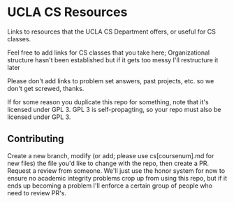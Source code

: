 # UCLA CS Resources
Links to resources that the UCLA CS Department offers, or useful for CS classes.

Feel free to add links for CS classes that you take here; Organizational structure hasn't been established but if it gets too messy I'll restructure it later

Please don't add links to problem set answers, past projects, etc. so we don't get screwed, thanks.

If for some reason you duplicate this repo for something, note that it's licensed under GPL 3. GPL 3 is self-propagting, so your repo must also be licensed under GPL 3.

## Contributing

Create a new branch, modify (or add; please use cs[coursenum].md for new files) the file you'd like to change with the repo, then create a PR. Request a review from someone. We'll just use the honor system for now to ensure no academic integrity problems crop up from using this repo, but if it ends up becoming a problem I'll enforce a certain group of people who need to review PR's.
